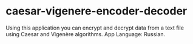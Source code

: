 # caesar-vigenere-encoder-decoder
Using this application you can encrypt and decrypt data from a text file using Caesar and Vigenère algorithms.  App Language: Russian.
